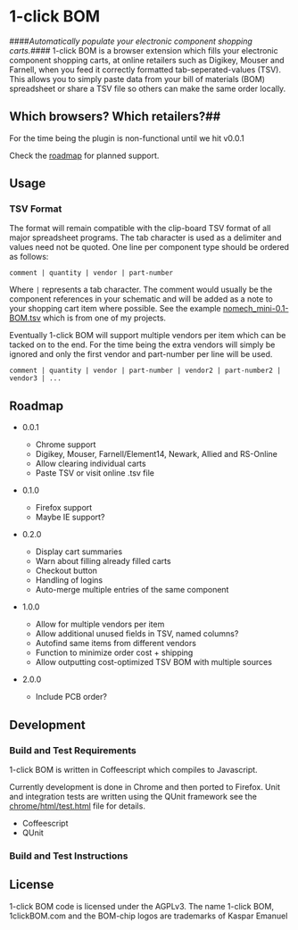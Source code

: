 # 1-click BOM #
####_Automatically populate your electronic component shopping carts._####
1-click BOM is a browser extension which fills your electronic component shopping carts, at online retailers such as Digikey, Mouser and Farnell, when you feed it correctly formatted tab-seperated-values (TSV). This allows you to simply paste data from your bill of materials (BOM) spreadsheet or share a TSV file so others can make the same order locally.

## Which browsers? Which retailers?##

For the time being the plugin is non-functional until we hit v0.0.1

Check the [roadmap](#roadmap) for planned support.

## Usage ##

### TSV Format ###
The format will remain compatible with the clip-board TSV format of all major spreadsheet programs. The tab character is used as a delimiter and values need not be quoted. One line per component type should be ordered as follows:

    comment | quantity | vendor | part-number

Where ``` | ``` represents a tab character. The comment would usually be the component references in your schematic and will be added as a note to your shopping cart item where possible.
See the example [nomech_mini-0.1-BOM.tsv](https://github.com/kasbah/1clickBOM/blob/master/nomech_mini-0.1-BOM.tsv) which is from one of my projects.

Eventually 1-click BOM will support multiple vendors per item which can be tacked on to the end. For the time being the extra vendors will simply be ignored and only the first vendor and part-number per line will be used.

    comment | quantity | vendor | part-number | vendor2 | part-number2 | vendor3 | ...


## Roadmap ##

* 0.0.1
    * Chrome support
    * Digikey, Mouser, Farnell/Element14, Newark, Allied and RS-Online
    * Allow clearing individual carts 
    * Paste TSV or visit online .tsv file 

* 0.1.0
    * Firefox support
    * Maybe IE support?

* 0.2.0
    * Display cart summaries
    * Warn about filling already filled carts
    * Checkout button
    * Handling of logins
    * Auto-merge multiple entries of the same component

* 1.0.0
    * Allow for multiple vendors per item
    * Allow additional unused fields in TSV, named columns?
    * Autofind same items from different vendors
    * Function to minimize order cost + shipping
    * Allow outputting cost-optimized TSV BOM with multiple sources

* 2.0.0 
    * Include PCB order? 

## Development ##

### Build and Test Requirements ###

1-click BOM is written in Coffeescript which compiles to Javascript. 

Currently development is done in Chrome and then ported to Firefox. Unit and integration tests are written using the QUnit framework see the [chrome/html/test.html](https://github.com/kasbah/1clickBOM/blob/master/chrome/html/test.html) file for details. 

* Coffeescript
* QUnit

### Build and Test Instructions ###
 
## License ##

1-click BOM code is licensed under the AGPLv3. The name 1-click BOM, 1clickBOM.com and the BOM-chip logos are trademarks of Kaspar Emanuel

